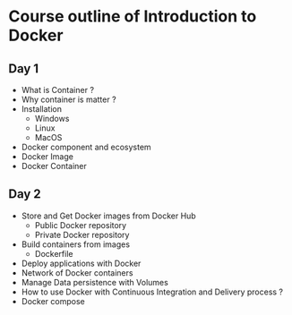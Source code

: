 # Course outline of Introduction to Docker

## Day 1
* What is Container ?
* Why container is matter ?
* Installation
  * Windows
  * Linux
  * MacOS
* Docker component and ecosystem
* Docker Image
* Docker Container

## Day 2
* Store and Get Docker images from Docker Hub
  * Public Docker repository
  * Private Docker repository
* Build containers from images
  * Dockerfile
* Deploy applications with Docker
* Network of Docker containers
* Manage Data persistence with Volumes
* How to use Docker with Continuous Integration and Delivery process ?
* Docker compose
